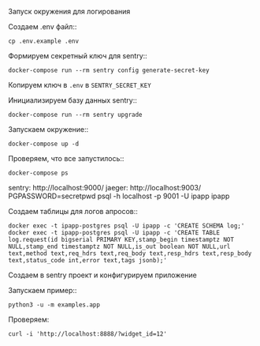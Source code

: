 Запуск окружения для логирования

Создаем .env файл::

    cp .env.example .env
    
Формируем секретный ключ для sentry::

    docker-compose run --rm sentry config generate-secret-key
    
Копируем ключ в `.env` в `SENTRY_SECRET_KEY`

Инициализируем базу данных sentry::

    docker-compose run --rm sentry upgrade
    
    
Запускаем окружение::
    
    docker-compose up -d
    
    
Проверяем, что все запустилось::
    
    docker-compose ps
    
sentry: http://localhost:9000/
jaeger: http://localhost:9003/
PGPASSWORD=secretpwd psql -h localhost -p 9001 -U ipapp ipapp

Создаем таблицы для логов апросов::

    docker exec -t ipapp-postgres psql -U ipapp -c 'CREATE SCHEMA log;'
    docker exec -t ipapp-postgres psql -U ipapp -c 'CREATE TABLE log.request(id bigserial PRIMARY KEY,stamp_begin timestamptz NOT NULL,stamp_end timestamptz NOT NULL,is_out boolean NOT NULL,url text,method text,req_hdrs text,req_body text,resp_hdrs text,resp_body text,status_code int,error text,tags jsonb);'

Создаем в sentry проект и конфигурируем приложение

Запускаем пример::
    
    python3 -u -m examples.app
    
Проверяем:

    curl -i 'http://localhost:8888/?widget_id=12'